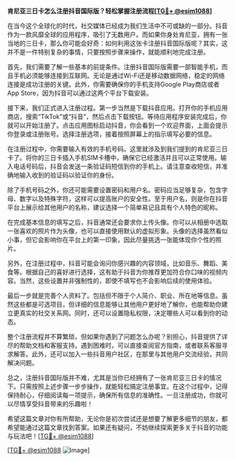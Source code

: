 **肯尼亚三日卡怎么注册抖音国际版？轻松掌握注册流程[[TG💪+ @esim1088](https://t.me/s/esim1088)]**

在当今这个全球化的时代，社交媒体已经成为我们生活中不可或缺的一部分。抖音作为一款风靡全球的应用程序，吸引了无数用户。而如果你身处肯尼亚，拥有一张当地的三日卡，那么你可能会好奇：如何利用这张卡注册抖音国际版呢？其实，这并不是一件特别复杂的事情，只要按照步骤来操作，就能顺利地完成注册。

首先，我们需要了解一些基本的前提条件。注册抖音国际版需要一部智能手机，而且手机必须能够连接到互联网。无论是通过Wi-Fi还是移动数据网络，稳定的网络连接是成功注册的关键。此外，你需要确保你的手机支持Google Play商店或者App Store，因为抖音可以通过这两个平台下载安装。

接下来，我们正式进入注册过程。第一步当然是下载抖音应用。打开你的手机应用商店，搜索“TikTok”或“抖音”，然后点击下载按钮。等待应用程序安装完成后，你就可以开始注册了。点击应用图标启动抖音，你会看到一个欢迎界面，上面会提示你登录或注册账号。选择注册选项，接着按照屏幕上的指示填写必要的信息。

在注册过程中，你需要输入有效的手机号码。这里就涉及到我们提到的肯尼亚三日卡了。将你的三日卡插入手机SIM卡槽中，确保它已经激活并且可以正常使用。输入电话号码后，抖音会发送一条验证码短信到你的手机上。请注意查收短信，并准确地输入收到的验证码以验证你的身份。

除了手机号码之外，你还可能需要设置密码和用户名。密码应当足够复杂，包含字母、数字以及特殊字符，这样可以提高账户的安全性。至于用户名，则是你在抖音平台上展示给其他用户的名称，建议选择一个简单易记且具有个人特色的昵称。

在完成基本信息的填写之后，抖音通常还会要求你上传头像。你可以从相册中选取一张喜欢的照片作为头像，也可以直接使用默认的虚拟形象。头像的选择虽然看似小事，但它会影响你在平台上的第一印象，因此尽量挑选一张能体现你个性的照片。

另外，在注册过程中，抖音可能会询问你感兴趣的内容领域，比如音乐、舞蹈、美食等。根据自己的喜好进行选择，这有助于抖音为你推荐更加符合你口味的视频内容。当然，这些设置并非强制性的，即使不填写也不会影响后续的使用体验。

最后一步就是完善个人资料了。包括但不限于个人简介、职业、所在地等信息。虽然这些都是可选项目，但详细的信息能够让其他用户更好地了解你，也能帮助你建立更真实的社交关系网。同时，还可以设置隐私权限，决定哪些人可以看到你的动态。

整个注册流程并不算繁琐，但如果你遇到了问题怎么办呢？别担心，抖音提供了详尽的帮助文档和客服支持。遇到困难时，可以直接查阅官方指南，或者联系客服寻求解答。此外，还可以加入一些抖音用户社区，在那里与其他用户交流经验，共同解决问题。

总之，注册抖音国际版并不难，尤其是当你已经拥有了一张肯尼亚三日卡的情况下。只需按照上述步骤一步步操作，就能轻松搞定注册事宜。在这个过程中，记得保持耐心，仔细阅读每一项提示，确保所有信息的准确性。一旦注册成功，你就可以尽情享受抖音带来的乐趣啦！

希望这篇文章对你有所帮助，无论你是初次尝试还是想要了解更多细节的朋友，都希望能通过这篇文章找到答案。如果还有疑问，不妨继续探索更多关于抖音的功能与玩法吧！[[TG💪+ @esim1088](https://t.me/s/esim1088)]

[[TG💪+ @esim1088](https://t.me/s/esim1088) ![Image](https://i.postimg.cc/4NQfJmqS/Snipaste-2025-05-13-00-14-12.png)]